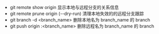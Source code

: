 - git remote show origin 显示本地与远程分支的关系信息
- git remote prune origin (--dry-run) 清理本地失效的的远程分支跟踪
- git branch -d <branch_name> 删除本地名为 branch_name 的 branch
- git push origin :<branch_name> 删除远程名为 branch_name 的 branch
